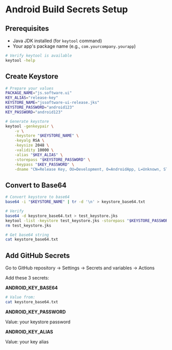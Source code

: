 # Android Build Secrets Setup

## Prerequisites

- Java JDK installed (for `keytool` command)
- Your app's package name (e.g., `com.yourcompany.yourapp`)

```bash
# Verify keytool is available
keytool -help
```

## Create Keystore

```bash
# Prepare your values
PACKAGE_NAME="js.software.ui"
KEY_ALIAS="release-key"
KEYSTORE_NAME="jssoftware-ui-release.jks"
KEYSTORE_PASSWORD="android123"
KEY_PASSWORD="android123"

# Generate keystore
keytool -genkeypair \
    -v \
    -keystore "$KEYSTORE_NAME" \
    -keyalg RSA \
    -keysize 2048 \
    -validity 10000 \
    -alias "$KEY_ALIAS" \
    -storepass "$KEYSTORE_PASSWORD" \
    -keypass "$KEY_PASSWORD" \
    -dname "CN=Release Key, OU=Development, O=AndroidApp, L=Unknown, ST=Unknown, C=US"
```

## Convert to Base64

```bash
# Convert keystore to base64
base64 -i "$KEYSTORE_NAME" | tr -d '\n' > keystore_base64.txt

# Verify
base64 -d keystore_base64.txt > test_keystore.jks
keytool -list -keystore test_keystore.jks -storepass "$KEYSTORE_PASSWORD"
rm test_keystore.jks

# Get base64 string
cat keystore_base64.txt
```

## Add GitHub Secrets

Go to GitHub repository → Settings → Secrets and variables → Actions

Add these 3 secrets:

**ANDROID_KEY_BASE64**

```bash
# Value from:
cat keystore_base64.txt
```

**ANDROID_KEY_PASSWORD**

Value: your keystore password

**ANDROID_KEY_ALIAS**

Value: your key alias
